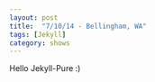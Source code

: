 ```yaml
---
layout: post
title:  "7/10/14 - Bellingham, WA"
tags: [Jekyll]
category: shows
---
```


Hello Jekyll-Pure :)
